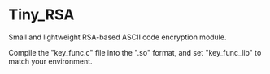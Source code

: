 # Tiny_RSA
Small and lightweight RSA-based ASCII code encryption module.

Compile the "key_func.c" file into the ".so" format, and set "key_func_lib" to match your environment.
